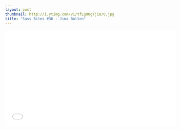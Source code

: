 ```yaml
---
layout: post
thumbnail: http://i.ytimg.com/vi/tfLgOOgYji8/0.jpg 
title: "Sass Bites #36 - Jina Bolton"
---
```


<iframe width='560' height='315' src='//www.youtube.com/embed/tfLgOOgYji8' frameborder='0' allowfullscreen></iframe>